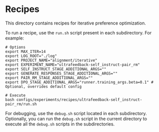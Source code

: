 # Recipes

This directory contains recipes for iterative preference optimization.

To run a recipe, use the `run.sh` script present in each subdirectory. For example:

```shell
# Options
export MAX_ITER=14
export LOG_ROOT="./log"
export PROJECT_NAME="alignment/iterative"
export EXPERIMENT_NAME="ultrafeedback-self_instruct-pair_rm"
export SELF_INSTRUCT_STAGE_ADDITIONAL_ARGS=""
export GENERATE_RESPONSES_STAGE_ADDITIONAL_ARGS=""
export PAIR_RM_STAGE_ADDITIONAL_ARGS=""
export DPO_STAGE_ADDITIONAL_ARGS="runner.training_args.beta=0.1" # Optional, overrides default config

# Execute
bash configs/experiments/recipes/ultrafeedback-self_instruct-pair_rm/run.sh
```

For debugging, use the `debug.sh` script located in each subdirectory. Optionally, you can run the `debug.sh` script in the current directory to execute all the `debug.sh` scripts in the subdirectories.